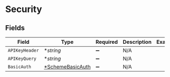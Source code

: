 # Security


## Fields

| Field                                                      | Type                                                       | Required                                                   | Description                                                | Example                                                    |
| ---------------------------------------------------------- | ---------------------------------------------------------- | ---------------------------------------------------------- | ---------------------------------------------------------- | ---------------------------------------------------------- |
| `APIKeyHeader`                                             | **string*                                                  | :heavy_minus_sign:                                         | N/A                                                        |                                                            |
| `APIKeyQuery`                                              | **string*                                                  | :heavy_minus_sign:                                         | N/A                                                        |                                                            |
| `BasicAuth`                                                | [*SchemeBasicAuth](../../models/shared/schemebasicauth.md) | :heavy_minus_sign:                                         | N/A                                                        |                                                            |